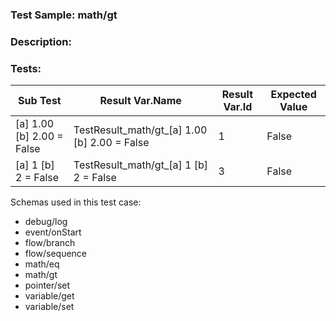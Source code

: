 ### **Test Sample:** math/gt
### **Description:** 

### Tests:
| Sub Test | Result Var.Name | Result Var.Id | Expected Value
| ----------- | ----------- | ----------- |----------- |
| [a] 1.00 [b] 2.00 = False | TestResult_math/gt_[a] 1.00 [b] 2.00 = False | 1 | False
| [a] 1 [b] 2 = False | TestResult_math/gt_[a] 1 [b] 2 = False | 3 | False

Schemas used in this test case:
- debug/log
- event/onStart
- flow/branch
- flow/sequence
- math/eq
- math/gt
- pointer/set
- variable/get
- variable/set
